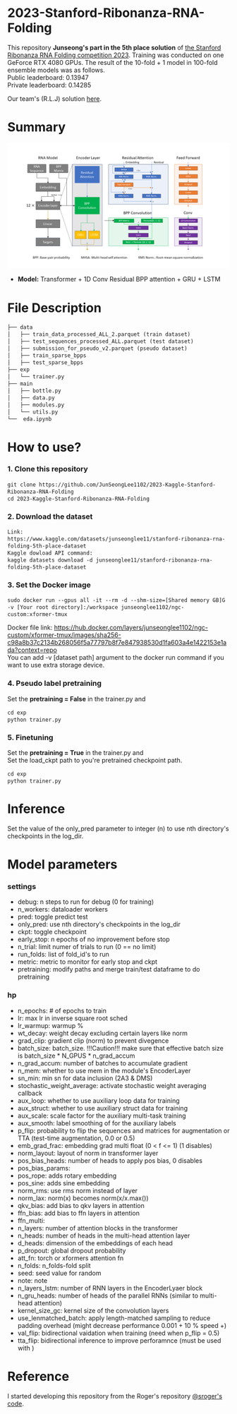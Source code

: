 # 2023-Stanford-Ribonanza-RNA-Folding
This repository <b>Junseong's part in the 5th place solution</b> of [the Stanford Ribonanza RNA Folding competition 2023](https://www.kaggle.com/competitions/stanford-ribonanza-rna-folding/overview). Training was conducted on one GeForce RTX 4080 GPUs. The result of the 10-fold + 1 model in 100-fold ensemble models was as follows.  
Public leaderboard: 0.13947  
Private leaderboard: 0.14285

Our team's (R.L.J) solution [here](https://www.kaggle.com/competitions/stanford-ribonanza-rna-folding/discussion/460250).

# Summary
![Junseong's model structure](documents/junseong_model_figure.png)
* <b>Model:</b> Transformer + 1D Conv Residual BPP attention + GRU + LSTM


# File Description
```
├── data
│   ├── train_data_processed_ALL_2.parquet (train dataset)
│   ├── test_sequences_processed_ALL.parquet (test dataset)
│   ├── submission_for_pseudo_v2.parquet (pseudo dataset)
│   ├── train_sparse_bpps
│   ├── test_sparse_bpps
├── exp
│   └── trainer.py
├── main
│   ├── bottle.py
│   ├── data.py
│   ├── modules.py
│   └── utils.py
└──  eda.ipynb
```
  
  
# How to use?
### 1. Clone this repository  
```
git clone https://github.com/JunSeongLee1102/2023-Kaggle-Stanford-Ribonanza-RNA-Folding
cd 2023-Kaggle-Stanford-Ribonanza-RNA-Folding
```
### 2. Download the dataset
```
Link: 
https://www.kaggle.com/datasets/junseonglee11/stanford-ribonanza-rna-folding-5th-place-dataset
Kaggle dowload API command: 
kaggle datasets download -d junseonglee11/stanford-ribonanza-rna-folding-5th-place-dataset
```
### 3. Set the Docker image
```
sudo docker run --gpus all -it --rm -d --shm-size=[Shared memory GB]G -v [Your root directory]:/workspace junseonglee1102/ngc-custom:xformer-tmux
```
Docker file link: https://hub.docker.com/layers/junseonglee1102/ngc-custom/xformer-tmux/images/sha256-c98a8b37c2134b268056f5a77797b8f7e847938530d1fa603a4e1422153e1ada?context=repo  
You can add -v [dataset path] argument to the docker run command if you want to use extra storage device.

### 4. Pseudo label pretraining
Set the <b>pretraining = False</b> in the trainer.py and 
```
cd exp
python trainer.py
```
### 5. Finetuning
Set the <b>pretraining = True</b> in the trainer.py and   
Set the load_ckpt path to you're pretrained checkpoint path.
```
cd exp
python trainer.py
```
# Inference
Set the value of the only_pred parameter to integer (n) to use nth directory's checkpoints in the log_dir.

# Model parameters
### settings
- debug: n steps to run for debug (0 for training)
- n_workers: dataloader workers
- pred: toggle predict test
- only_pred: use nth directory's checkpoints in the log_dir
- ckpt: toggle checkpoint
- early_stop: n epochs of no improvement before stop
- n_trial: limit numer of trials to run (0 == no limit)
- run_folds: list of fold_id's to run
- metric: metric to monitor for early stop and ckpt
- pretraining: modify paths and merge train/test dataframe to do pretraining

### hp
- n_epochs: # of epochs to train
- lr: max lr in inverse square root sched
- lr_warmup: warmup %
- wt_decay: weight decay excluding certain layers like norm
- grad_clip: gradient clip (norm) to prevent divegence
- batch_size: batch_size. !!!Caution!!! make sure that effective batch size is batch_size * N_GPUS * n_grad_accum
- n_grad_accum: number of batches to accumulate gradient
- n_mem: whether to use mem in the module's EncoderLayer
- sn_min: min sn for data inclusion (2A3 & DMS)
- stochastic_weight_average: activate stochastic weight averaging callback
- aux_loop: whether to use auxiliary loop data for training
- aux_struct: whether to use auxiliary struct data for training
- aux_scale: scale factor for the auxiliary multi-task training
- aux_smooth: label smoothing of for the auxiliary labels
- p_flip: probability to flip the sequences and matrices for augmentation or TTA (test-time augmentation, 0.0 or 0.5)
- emb_grad_frac: embedding grad multi float (0 < f <= 1) (1 disables)
- norm_layout: layout of norm in transformer layer
- pos_bias_heads: number of heads to apply pos bias, 0 disables
- pos_bias_params:
- pos_rope: adds rotary embedding
- pos_sine: adds sine embedding
- norm_rms: use rms norm instead of layer
- norm_lax: norm(x) becomes norm(x/x.max())
- qkv_bias: add bias to qkv layers in attention
- ffn_bias: add bias to ffn layers in attention
- ffn_multi:
- n_layers: number of attention blocks in the transformer
- n_heads: number of heads in the multi-head attention layer
- d_heads: dimension of the embeddings of each head
- p_dropout: global dropout probability
- att_fn: torch or xformers attention fn
- n_folds: n_folds-fold split
- seed: seed value for random 
- note: note
- n_layers_lstm: number of RNN layers in the EncoderLyaer block
- n_gru_heads: number of heads of the parallel RNNs (similar to multi-head attention)
- kernel_size_gc: kernel size of the convolution layers
- use_lenmatched_batch: apply length-matched sampling to reduce padding overhead (might decrease performance 0.001 + 10 % speed +)
- val_flip: bidirectional vaidation when training (need when p_flip = 0.5)
- tta_flip: bidirectional inference to improve perforamnce (must be used with )

# Reference
I started developing this repository from the Roger's repository [@sroger's code](https://github.com/s-rog/StanfordRibonanza2023).

